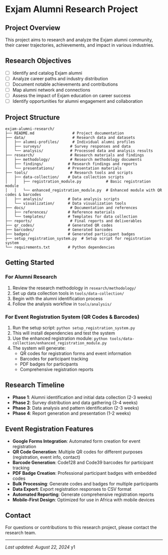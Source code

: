 # Exjam Alumni Research Project

## Project Overview
This project aims to research and analyze the Exjam alumni community, their career trajectories, achievements, and impact in various industries.

## Research Objectives
- [ ] Identify and catalog Exjam alumni
- [ ] Analyze career paths and industry distribution
- [ ] Document notable achievements and contributions
- [ ] Map alumni network and connections
- [ ] Assess the impact of Exjam education on career success
- [ ] Identify opportunities for alumni engagement and collaboration

## Project Structure
```
exjam-alumni-research/
├── README.md                 # Project documentation
├── data/                     # Research data and datasets
│   ├── alumni-profiles/      # Individual alumni profiles
│   ├── surveys/             # Survey responses and data
│   └── analysis/            # Processed data and analysis results
├── research/                # Research materials and findings
│   ├── methodology/         # Research methodology documents
│   ├── findings/           # Research findings and reports
│   └── presentations/      # Presentation materials
├── tools/                   # Research tools and scripts
│   ├── data-collection/    # Data collection scripts
│   │   ├── registration_module.py           # Basic registration module
│   │   └── enhanced_registration_module.py  # Enhanced module with QR codes & barcodes
│   ├── analysis/           # Data analysis scripts
│   └── visualization/      # Data visualization tools
├── docs/                    # Documentation and references
│   ├── references/         # Reference materials
│   └── templates/          # Templates for data collection
├── reports/                 # Final reports and deliverables
├── qr_codes/               # Generated QR codes
├── barcodes/               # Generated barcodes
├── badges/                 # Generated participant badges
├── setup_registration_system.py  # Setup script for registration system
└── requirements.txt        # Python dependencies
```

## Getting Started

### For Alumni Research
1. Review the research methodology in `research/methodology/`
2. Set up data collection tools in `tools/data-collection/`
3. Begin with the alumni identification process
4. Follow the analysis workflow in `tools/analysis/`

### For Event Registration System (QR Codes & Barcodes)
1. Run the setup script: `python setup_registration_system.py`
2. This will install dependencies and test the system
3. Use the enhanced registration module: `python tools/data-collection/enhanced_registration_module.py`
4. The system will generate:
   - QR codes for registration forms and event information
   - Barcodes for participant tracking
   - PDF badges for participants
   - Comprehensive registration reports

## Research Timeline
- **Phase 1**: Alumni identification and initial data collection (2-3 weeks)
- **Phase 2**: Survey distribution and data gathering (3-4 weeks)
- **Phase 3**: Data analysis and pattern identification (2-3 weeks)
- **Phase 4**: Report generation and presentation (1-2 weeks)

## Event Registration Features
- **Google Forms Integration**: Automated form creation for event registration
- **QR Code Generation**: Multiple QR codes for different purposes (registration, event info, contact)
- **Barcode Generation**: Code128 and Code39 barcodes for participant tracking
- **PDF Badge Creation**: Professional participant badges with embedded codes
- **Bulk Processing**: Generate codes and badges for multiple participants
- **Data Export**: Export registration responses to CSV format
- **Automated Reporting**: Generate comprehensive registration reports
- **Mobile-First Design**: Optimized for use in Africa with mobile devices

## Contact
For questions or contributions to this research project, please contact the research team.

---
*Last updated: August 22, 2024*
y1